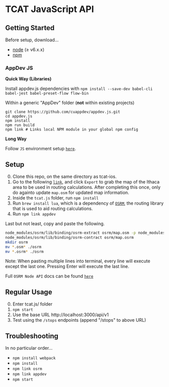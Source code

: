 # TCAT JavaScript API

## Getting Started

Before setup, download...

  - [node](https://nodejs.org/en/download/) (≥ v6.x.x)
  - [npm](https://www.npmjs.com/get-npm)
  
### AppDev JS

**Quick Way (Libraries)**

Install appdev.js dependencies with `npm install --save-dev babel-cli babel-jest babel-preset-flow flow-bin`

Within a generic "AppDev" folder (**not** within existing projects)

````
git clone https://github.com/cuappdev/appdev.js.git
cd appdev.js
npm install
npm run build
npm link # Links local NPM module in your global npm config
````

**Long Way**

Follow `JS` environment setup [`here`](https://github.com/cuappdev/bible/tree/master/js).

## Setup

0. Clone this repo, on the same directory as tcat-ios.
1. Go to the following [`link`](http://www.openstreetmap.org/export#map=13/42.4510/-76.4967), and
click `Export` to grab the map of the Ithaca area to be used in routing calculations. After completing this once, only do againto update `map.osm` for updated map information.
2. Inside the `tcat.js` folder, run `npm install`
3. Run `brew install lua`, which is a dependency of [`OSRM`](http://project-osrm.org/),
the routing library that is used to aid routing calculations.
4. Run `npm link appdev`

Last but not least, copy and paste the following.

````bash
node_modules/osrm/lib/binding/osrm-extract osrm/map.osm -p node_modules/osrm/profiles/foot.lua
node_modules/osrm/lib/binding/osrm-contract osrm/map.osrm
mkdir osrm
mv *.osm* ./osrm
mv *.osrm* ./osrm
````

Note: When pasting multiple lines into terminal, every line will execute except the last one. Pressing Enter will execute the last line.

Full `OSRM Node API` docs can be found [`here`](https://github.com/Project-OSRM/osrm-backend/blob/HEAD/docs/nodejs/api.md)

## Regular Usage

0. Enter tcat.js/ folder
1. `npm start`
2. Use the base URL http://localhost:3000/api/v1
3. Test using the `/stops` endpoints (append "/stops" to above URL)

## Troubleshooting

In no particular order...

- `npm install webpack`
- `npm install`
- `npm link osrm`
- `npm link appdev`
- `npm start`
